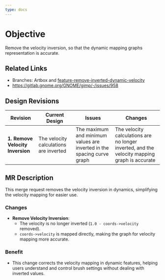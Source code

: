 ```yaml
---
type: docs
---
```


# Objective

Remove the velocity inversion, so that the dynamic mapping graphs representation is accurate.

## Related Links

- Branches: Artbox and [feature-remove-inverted-dynamic-velocity](https://gitlab.gnome.org/pixelmixer/artbox/-/tree/feature-remove-inverted-dynamic-velocity?ref_type=heads)
- https://gitlab.gnome.org/GNOME/gimp/-/issues/958

## Design Revisions

| **Revision**  | **Current Design**  | **Issues**  | **Changes** |
|--------------------------------------------|---------------------------------------------------------------------------------------------|----------------------------------------------------------------------------------------------|-----------------------------------------------------------|
| **1. Remove Velocity Inversion** | The velocity calculations are inverted | The maximum and minimum values are inverted in the spacing curve graph  | The velocity calculations are no longer inverted, and the velocity mapping graph is accurate |

## MR Description

This merge request removes the velocity inversion in dynamics, simplifying the velocity mapping for easier use.

### Changes

- **Remove Velocity Inversion**:
  - The velocity is no longer inverted (`1.0 - coords->velocity` removed).
  - `coords->velocity` is mapped directly, making the graph for velocity mapping more accurate.

### Benefit

- This change corrects the velocity mapping in dynamic features, helping users understand and control brush settings without dealing with inverted values.
